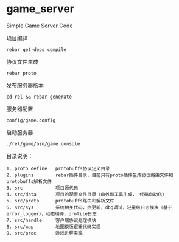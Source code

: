 # game_server
Simple Game Server Code

项目编译

    rebar get-deps compile
  
协议文件生成

    rebar proto
  
发布服务器版本

    cd rel && rebar generate
  
  
服务器配置

    config/game.config
  
启动服务器

    ./rel/game/bin/game console


目录说明：


	1. proto_define   protobuffs协议定义目录
	2. plugins        rebar插件目录，目前只有proto插件生成协议路由文件和protobuffs解析文件
	3. src	          项目源代码
	4. src/data       项目的配置文件目录（由外部工具生成， 代码自动化）
	5. src/proto      protobuffs路由和解析文件
	6. src/sys        系统相关代码，热更新，dbg调试，轻量级日志模块（基于error_logger），动态编译，profile日志
	7. src/handle     客户端协议处理模块
	8. src/map        地图模版逻辑代码实现
	9. src/proc       游戏进程实现
